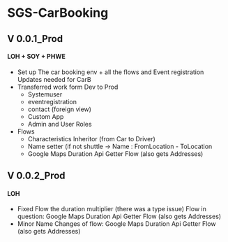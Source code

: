 # SGS-CarBooking

## V 0.0.1_Prod 
#### LOH + SOY + PHWE

- Set up The car booking env + all the flows and Event registration Updates needed for CarB
- Transferred work form Dev to Prod
  - Systemuser
  - eventregistration
  - contact (foreign view)
  - Custom App
  - Admin and User Roles
- Flows
    - Characteristics Inheritor (from Car to Driver)
    - Name setter (if not shuttle -> Name : FromLocation - ToLocation
    - Google Maps Duration Api Getter Flow (also gets Addresses)

## V 0.0.2_Prod
#### LOH
- Fixed Flow the duration multiplier (there was a type issue) Flow in question: Google Maps Duration Api Getter Flow (also gets Addresses)
- Minor Name Changes of flow: Google Maps Duration Api Getter Flow (also gets Addresses)
